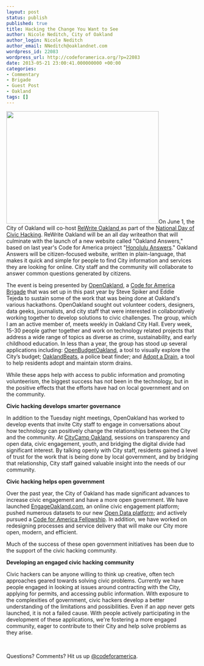 ```yaml
---
layout: post
status: publish
published: true
title: Hacking the Change You Want to See
author: Nicole Neditch, City of Oakland
author_login: Nicole Neditch
author_email: NNeditch@oaklandnet.com
wordpress_id: 22083
wordpress_url: http://codeforamerica.org/?p=22083
date: 2013-05-21 23:00:41.000000000 +00:00
categories:
- Commentary
- Brigade
- Guest Post
- Oakland
tags: []
---
```

<a href="http://codeforamerica.org/wp-content/uploads/2013/05/8501398542_aae5125420.jpg"><img class="alignleft size-full wp-image-22109" title="8501398542_aae5125420" src="http://codeforamerica.org/wp-content/uploads/2013/05/8501398542_aae5125420.jpg" alt="" width="400" height="295" /></a>On June 1, the City of Oakland will co-host <a href="http://rewriteoakland.eventbrite.com/" target="_blank">ReWrite Oakland </a>as part of the <a href="http://hackforchange.org/" target="_blank">National Day of Civic Hacking</a>. ReWrite Oakland will be an all day writeathon that will culminate with the launch of a new website called "Oakland Answers," based on last year's Code for America project "<a href="http://answers.honolulu.gov/" target="_blank">Honolulu Answers</a>." Oakland Answers will be citizen-focused website, written in plain-language, that makes it quick and simple for people to find City information and services they are looking for online. City staff and the community will collaborate to answer common questions generated by citizens.

The event is being presented by <a href="http://openoakland.org/" target="_blank">OpenOakland</a>, a <a href="http://brigade.codeforamerica.org/" target="_blank">Code for America Brigade</a> that was set up in this past year by Steve Spiker and Eddie Tejeda to sustain some of the work that was being done at Oakland's various hackathons. OpenOakland sought out volunteer coders, designers, data geeks, journalists, and city staff that were interested in collaboratively working together to develop solutions to civic challenges. The group, which I am an active member of, meets weekly in Oakland City Hall. Every week, 15-30 people gather together and work on technology related projects that address a wide range of topics as diverse as crime, sustainability, and early childhood education. In less than a year, the group has stood up several applications including: <a href="http://openbudgetoakland.org/" target="_blank">OpenBudgetOakland</a>, a tool to visually explore the City’s budget; <a href="http://oaklandbeats.com/" target="_blank">OaklandBeats</a>, a police beat finder; and <a href="http://adoptadrainoakland.com/" target="_blank">Adopt a Drain</a>, a tool to help residents adopt and maintain storm drains.

While these apps help with access to public information and promoting volunteerism, the biggest success has not been in the technology, but in the positive effects that the efforts have had on local government and on the community.

<strong>Civic hacking develops smarter governance</strong>

In addition to the Tuesday night meetings, OpenOakland has worked to develop events that invite City staff to engage in conversations about how technology can positively change the relationships between the City and the community. At <a href="http://citycampoak.org/" target="_blank">CityCamp Oakland</a>, sessions on transparency and open data, civic engagement, youth, and bridging the digital divide had significant interest. By talking openly with City staff, residents gained a level of trust for the work that is being done by local government, and by bridging that relationship, City staff gained valuable insight into the needs of our community.

<strong>Civic hacking helps open government</strong>

Over the past year, the City of Oakland has made significant advances to increase civic engagement and have a more open government. We have launched <a href="http://engageoakland.com/" target="_blank">EngageOakland.com</a>, an online civic engagement platform; pushed numerous datasets to our new <a href="https://data.oaklandnet.com/" target="_blank">Open Data platform</a>; and actively pursued a <a href="http://codeforamerica.org/cities/" target="_blank">Code for America Fellowship</a>. In addition, we have worked on redesigning processes and service delivery that will make our City more open, modern, and efficient.

Much of the success of these open government initiatives has been due to the support of the civic hacking community.

<strong>Developing an engaged civic hacking community</strong>

Civic hackers can be anyone willing to think up creative, often tech approaches geared towards solving civic problems. Currently we have people engaged in looking at issues around contracting with the City, applying for permits, and accessing public information. With exposure to the complexities of government, civic hackers develop a better understanding of the limitations and possibilities. Even if an app never gets launched, it is not a failed cause. With people actively participating in the development of these applications, we're fostering a more engaged community, eager to contribute to their City and help solve problems as they arise.

&nbsp;

Questions? Comments? Hit us up <a href="http://twtitter/com/codeforamerica" target="_blank">@codeforamerica</a>.
